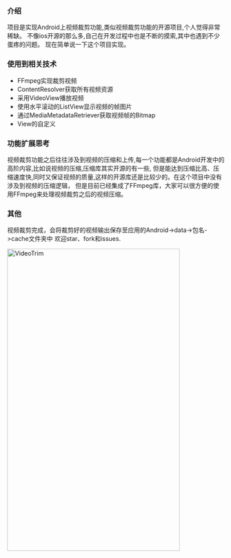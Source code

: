 
### 介绍
项目是实现Android上视频裁剪功能,类似视频裁剪功能的开源项目,个人觉得非常稀缺。
不像ios开源的那么多,自己在开发过程中也是不断的摸索,其中也遇到不少蛋疼的问题。
现在简单说一下这个项目实现。

### 使用到相关技术
* FFmpeg实现裁剪视频
* ContentResolver获取所有视频资源
* 采用VideoView播放视频
* 使用水平滚动的ListView显示视频的帧图片
* 通过MediaMetadataRetriever获取视频帧的Bitmap
* View的自定义

### 功能扩展思考
视频裁剪功能之后往往涉及到视频的压缩和上传,每一个功能都是Android开发中的高阶内容,比如说视频的压缩,压缩库其实开源的有一些,
但是能达到压缩比高、压缩速度快,同时又保证视频的质量,这样的开源库还是比较少的。在这个项目中没有涉及到视频的压缩逻辑，
但是目前已经集成了FFmpeg库，大家可以很方便的使用FFmpeg来处理视频裁剪之后的视频压缩。

### 其他
视频裁剪完成，会将裁剪好的视频输出保存至应用的Android->data->包名->cache文件夹中
欢迎star、fork和issues.


<img src="https://github.com/iknow4/iknow.Images/blob/master/gif/videoTrim.gif?raw=true" width="400" height="700" alt="VideoTrim"/>

